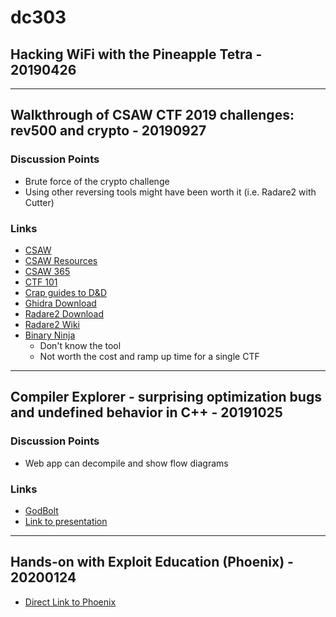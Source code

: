 # dc303

## Hacking WiFi with the Pineapple Tetra - 20190426
___
## Walkthrough of CSAW CTF 2019 challenges: rev500 and crypto - 20190927
### Discussion Points
- Brute force of the crypto challenge
- Using other reversing tools might have been worth it (i.e. Radare2 with Cutter)
### Links
- [CSAW](https://csaw.engineering.nyu.edu/ctf)
- [CSAW Resources](https://csaw.engineering.nyu.edu/ctf/ctf-web-resources)
- [CSAW 365](https://365.csaw.io/)
- [CTF 101](https://ctf101.org/)
- [Crap guides to D&D](https://www.youtube.com/playlist?list=PLDnRMnDDjAzK5uZLidDUtHtD1iN06Qe0G)
- [Ghidra Download](https://ghidra-sre.org/)
- [Radare2 Download](https://rada.re/r/)
- [Radare2 Wiki](https://en.wikipedia.org/wiki/Radare2)
- [Binary Ninja](https://binary.ninja/purchase/)
  - Don't know the tool
  - Not worth the cost and ramp up time for a single CTF
___
## Compiler Explorer - surprising optimization bugs and undefined behavior in C++ - 20191025
### Discussion Points
- Web app can decompile and show flow diagrams

### Links
- [GodBolt](https://godbolt.org/)
- [Link to presentation](https://docs.google.com/presentation/d/1Po9820xsBw6P_aZTNxFt8U4qjVOJIL_Y0Mo8WVyKoQw/edit?usp=sharing)
___
## Hands-on with Exploit Education (Phoenix) - 20200124
- [Direct Link to Phoenix](https://exploit.education/phoenix/)
